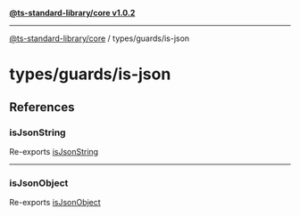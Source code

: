 [**@ts-standard-library/core v1.0.2**](../../../README.md)

***

[@ts-standard-library/core](../../../modules.md) / types/guards/is-json

# types/guards/is-json

## References

### isJsonString

Re-exports [isJsonString](functions/isJsonString.md)

***

### isJsonObject

Re-exports [isJsonObject](functions/isJsonObject.md)
